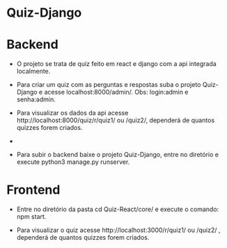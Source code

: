 # Quiz-Django

# Backend
- O projeto se trata de quiz feito em react e django com a api integrada localmente.

- Para criar um quiz com as perguntas e respostas suba o projeto Quiz-Django e acesse localhost:8000/admin/. Obs: login:admin e senha:admin.

- Para visualizar os dados da api acesse http://localhost:8000/quiz/r/quiz1/ ou /quiz2/, dependerá de quantos quizzes forem criados. 
- 
- Para subir o backend baixe o projeto Quiz-Django, entre no diretório e execute python3 manage.py runserver.


# Frontend
- Entre no diretório da pasta cd Quiz-React/core/ e execute o comando: npm start.

- Para visualizar o quiz acesse http://localhost:3000/r/quiz1/ ou /quiz2/ , dependerá de quantos quizzes forem criados.

